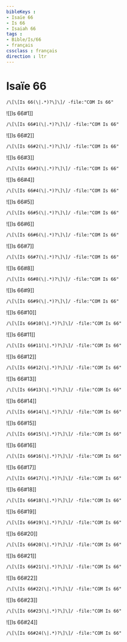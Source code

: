 ```yaml
---
bibleKeys : 
- Isaïe 66
- Is 66
- Isaiah 66
tags : 
- Bible/Is/66
- français
cssclass : français
direction : ltr
---
```


# Isaïe 66

```query
/\[\[Is 66(\|.*)?\]\]/ -file:"COM Is 66"
```



![[Is 66#1]]

```query
/\[\[Is 66#1(\|.*)?\]\]/ -file:"COM Is 66"
```

![[Is 66#2]]

```query
/\[\[Is 66#2(\|.*)?\]\]/ -file:"COM Is 66"
```

![[Is 66#3]]

```query
/\[\[Is 66#3(\|.*)?\]\]/ -file:"COM Is 66"
```

![[Is 66#4]]

```query
/\[\[Is 66#4(\|.*)?\]\]/ -file:"COM Is 66"
```

![[Is 66#5]]

```query
/\[\[Is 66#5(\|.*)?\]\]/ -file:"COM Is 66"
```

![[Is 66#6]]

```query
/\[\[Is 66#6(\|.*)?\]\]/ -file:"COM Is 66"
```

![[Is 66#7]]

```query
/\[\[Is 66#7(\|.*)?\]\]/ -file:"COM Is 66"
```

![[Is 66#8]]

```query
/\[\[Is 66#8(\|.*)?\]\]/ -file:"COM Is 66"
```

![[Is 66#9]]

```query
/\[\[Is 66#9(\|.*)?\]\]/ -file:"COM Is 66"
```

![[Is 66#10]]

```query
/\[\[Is 66#10(\|.*)?\]\]/ -file:"COM Is 66"
```

![[Is 66#11]]

```query
/\[\[Is 66#11(\|.*)?\]\]/ -file:"COM Is 66"
```

![[Is 66#12]]

```query
/\[\[Is 66#12(\|.*)?\]\]/ -file:"COM Is 66"
```

![[Is 66#13]]

```query
/\[\[Is 66#13(\|.*)?\]\]/ -file:"COM Is 66"
```

![[Is 66#14]]

```query
/\[\[Is 66#14(\|.*)?\]\]/ -file:"COM Is 66"
```

![[Is 66#15]]

```query
/\[\[Is 66#15(\|.*)?\]\]/ -file:"COM Is 66"
```

![[Is 66#16]]

```query
/\[\[Is 66#16(\|.*)?\]\]/ -file:"COM Is 66"
```

![[Is 66#17]]

```query
/\[\[Is 66#17(\|.*)?\]\]/ -file:"COM Is 66"
```

![[Is 66#18]]

```query
/\[\[Is 66#18(\|.*)?\]\]/ -file:"COM Is 66"
```

![[Is 66#19]]

```query
/\[\[Is 66#19(\|.*)?\]\]/ -file:"COM Is 66"
```

![[Is 66#20]]

```query
/\[\[Is 66#20(\|.*)?\]\]/ -file:"COM Is 66"
```

![[Is 66#21]]

```query
/\[\[Is 66#21(\|.*)?\]\]/ -file:"COM Is 66"
```

![[Is 66#22]]

```query
/\[\[Is 66#22(\|.*)?\]\]/ -file:"COM Is 66"
```

![[Is 66#23]]

```query
/\[\[Is 66#23(\|.*)?\]\]/ -file:"COM Is 66"
```

![[Is 66#24]]

```query
/\[\[Is 66#24(\|.*)?\]\]/ -file:"COM Is 66"
```

